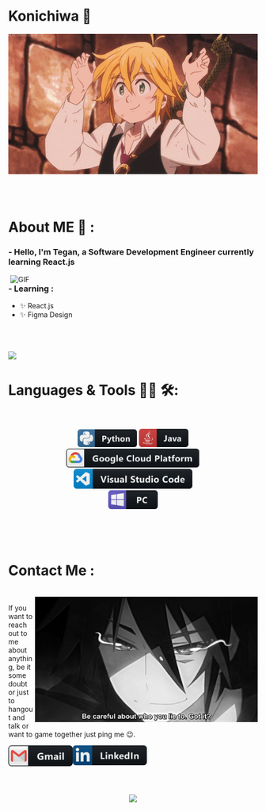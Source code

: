 # Konichiwa 👋

<div align="center">
<img hight="300" width="700" alt="GIF" align="center" src="https://github.com/teganjennings/teganjennings/blob/master/assets/208593.gif">
</div>

</br>
</br>
</br>

# About ME 💬 :

### - Hello, I'm Tegan, a Software Development Engineer currently learning React.js

<img hight="400" width="500" alt="GIF" align="right" src="https://github.com/teganjennings/teganjennings/blob/master/assets/1936.gif">

### - Learning :

- ✨ React.js
- ✨ Figma Design

</br>
</br>
</br>

<img src="https://raw.githubusercontent.com/innng/innng/master/assets/kyubey.gif" height="40" />

# Languages & Tools 👨‍💻 🛠:

</br>

<p align="center">

<!-- For more icons please follow  https://github.com/MikeCodesDotNET/ColoredBadges -->
<img src="https://github.com/teganjennings/teganjennings/blob/master/assets/icons/python.png" alt="python" width="120" hight="50">
<img src="https://github.com/teganjennings/teganjennings/blob/master/assets/icons/java.png" alt="java"  width="100" hight="50">
</br>
<img src="https://github.com/teganjennings/teganjennings/blob/master/assets/icons/google_cloud_platform.png" alt="google_cloud_platform" width="270" hight="50">
<img src="https://github.com/teganjennings/teganjennings/blob/master/assets/icons/visualstudio_code.png" alt="visualstudio_code" width="240" hight="50">
</br>
<img src="https://github.com/teganjennings/teganjennings/blob/master/assets/icons/pc.png" alt="pc" width="100" hight="50">
</p>
</br>
</br>
</br>

# Contact Me :

<p>
 </br>

<img hight="320" width="450" align="right" alt="GIF" src="https://github.com/teganjennings/teganjennings/blob/master/assets/93195.gif">

If you want to reach out to me about anything, be it some doubt or just to hangout and talk or want to game together just ping me 😉.

<a href="mailto:teganjennings1@hotmail.com">
 <img align="left" alt="Gmail" width="130" hight="100" src="https://github.com/teganjennings/teganjennings/blob/master/assets/icons/gmail.png" />
</a>
<a href="https://www.linkedin.com/in/teganjennings/">
  <img align="left" alt="Linkedin" width="150" hight="100" src="https://github.com/teganjennings/teganjennings/blob/master/assets/icons/linkedin.png" />
</br>
</br>
</br>
</a>

</br>
</br>
</
</br>

<p align="center" >  
  <a href="https://github.com/teganjennings/github-readme-stats"> 
<img  src="https://github-readme-stats.vercel.app/api?username=teganjennings&&show_icons=true&theme=dracula"/>
  </a>
  </p>
